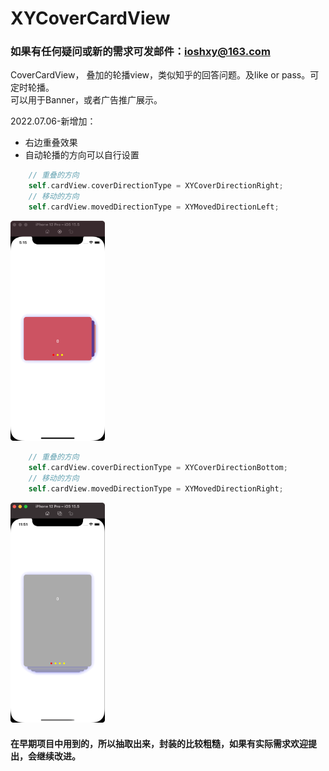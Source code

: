 # XYCoverCardView
### 如果有任何疑问或新的需求可发邮件：ioshxy@163.com

CoverCardView， 叠加的轮播view，类似知乎的回答问题。及like or pass。可定时轮播。  
可以用于Banner，或者广告推广展示。

2022.07.06-新增加：
- 右边重叠效果
- 自动轮播的方向可以自行设置
```swift
    // 重叠的方向
    self.cardView.coverDirectionType = XYCoverDirectionRight;
    // 移动的方向
    self.cardView.movedDirectionType = XYMovedDirectionLeft;
```
<img src="https://github.com/iOSyan/XYCoverCardView/blob/main/preview1.gif?raw=true" width=30%>  

```swift
    // 重叠的方向
    self.cardView.coverDirectionType = XYCoverDirectionBottom;
    // 移动的方向
    self.cardView.movedDirectionType = XYMovedDirectionRight;
```
<img src="https://github.com/iOSyan/XYCoverCardView/blob/main/preview.gif?raw=true" width=30%>


#### 在早期项目中用到的，所以抽取出来，封装的比较粗糙，如果有实际需求欢迎提出，会继续改进。
